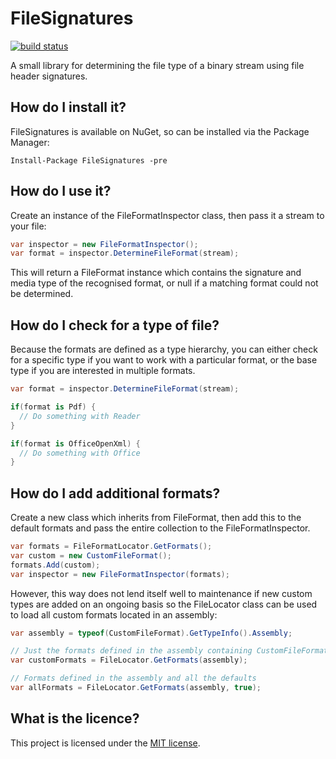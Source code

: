# FileSignatures

[![build status ](https://ci.appveyor.com/api/projects/status/github/neilharvey/filesignatures?svg=true)](https://ci.appveyor.com/project/neilharvey/filesignatures)

A small library for determining the file type of a binary stream using file header signatures.

## How do I install it?

FileSignatures is available on NuGet, so can be installed via the Package Manager:

```
Install-Package FileSignatures -pre
```

## How do I use it?

Create an instance of the FileFormatInspector class, then pass it a stream to your file:

```cs
var inspector = new FileFormatInspector();
var format = inspector.DetermineFileFormat(stream);
``` 

This will return a FileFormat instance which contains the signature and media type of the recognised format,
or null if a matching format could not be determined.

## How do I check for a type of file?

Because the formats are defined as a type hierarchy, you can either check for a specific type if you want
to work with a particular format, or the base type if you are interested in multiple formats.

```cs
var format = inspector.DetermineFileFormat(stream);

if(format is Pdf) {
  // Do something with Reader 
}

if(format is OfficeOpenXml) {
  // Do something with Office
}

```

## How do I add additional formats?

Create a new class which inherits from FileFormat, then add this to the default formats and
pass the entire collection to the FileFormatInspector.

```cs
var formats = FileFormatLocator.GetFormats();
var custom = new CustomFileFormat();
formats.Add(custom);
var inspector = new FileFormatInspector(formats);
```

However, this way does not lend itself well to maintenance if new custom types are added on an ongoing basis so the FileLocator class can be used to load all custom formats located in an assembly:

```cs 
var assembly = typeof(CustomFileFormat).GetTypeInfo().Assembly;

// Just the formats defined in the assembly containing CustomFileFormat
var customFormats = FileLocator.GetFormats(assembly);

// Formats defined in the assembly and all the defaults
var allFormats = FileLocator.GetFormats(assembly, true);
```

## What is the licence?

This project is licensed under the [MIT license](LICENSE.TXT).
